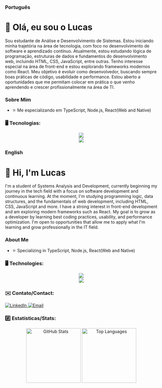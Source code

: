 ### Português

# 👋 Olá, eu sou o Lucas
Sou estudante de Análise e Desenvolvimento de Sistemas. Estou iniciando minha trajetória na área de tecnologia, com foco no desenvolvimento de software e aprendizado contínuo. Atualmente, estou estudando lógica de programação, estruturas de dados e fundamentos do desenvolvimento web, incluindo HTML, CSS, JavaScript, entre outras.
Tenho interesse especial na área de front-end e estou explorando frameworks modernos como React. Meu objetivo é evoluir como desenvolvedor, buscando sempre boas práticas de código, usabilidade e performance. Estou aberto a oportunidades que me permitam colocar em prática o que venho aprendendo e crescer profissionalmente na área de TI.

### Sobre Mim
- ⚛️ Me especializando em TypeScript, Node.js, React(Web and Native)
  
### 🖥️ Tecnologias:
<div align="center">
  <a href="https://skillicons.dev">
    <img src="https://skillicons.dev/icons?i=js,html,css,cs,react" />
    <br />
    <img src="https://skillicons.dev/icons?i=git,tailwind,ts,vite,babel" />
  </a>
</div>

### English

# 👋 Hi, I'm Lucas
I'm a student of Systems Analysis and Development, currently beginning my journey in the tech field with a focus on software development and continuous learning. At the moment, I'm studying programming logic, data structures, and the fundamentals of web development, including HTML, CSS, JavaScript and more.
I have a strong interest in front-end development and am exploring modern frameworks such as React. My goal is to grow as a developer by learning best coding practices, usability, and performance optimization. I'm open to opportunities that allow me to apply what I'm learning and grow professionally in the IT field.

### About Me
- ⚛️ Specializing in TypeScript, Node.js, React(Web and Native) 

### 🖥️ Technologies:
<div align="center">
  <a href="https://skillicons.dev">
    <img src="https://skillicons.dev/icons?i=js,html,css,cs,react" />
    <br />
    <img src="https://skillicons.dev/icons?i=git,tailwind,ts,vite,babel" />
  </a>
</div>

### ✉️ Contato/Contact:
<a href="https://linkedin.com/in/lucascampanharo" target="_blank">
  <img src="https://img.shields.io/badge/LinkedIn-blue?logo=linkedin&style=for-the-badge" alt="LinkedIn">
</a>

<a href="mailto:lucascampanharodev@gmail.com" target="_blank">
  <img src="https://img.shields.io/badge/Email-ff6666?logo=gmail&style=for-the-badge" alt="Email">
</a>

### #️⃣ Estatísticas/Stats:
 <div align="center">
  <img height="180px" src="https://github-readme-stats.vercel.app/api?username=lucascampanharo&theme=merko&show_icons=true&hide_border=false&count_private=true" alt="GitHub Stats"/>
  <img height="180px" src="https://github-readme-stats.vercel.app/api/top-langs/?username=lucascampanharo&theme=merko&show_icons=true&hide_border=false&layout=compact" alt="Top Languages"/>
 </div>

